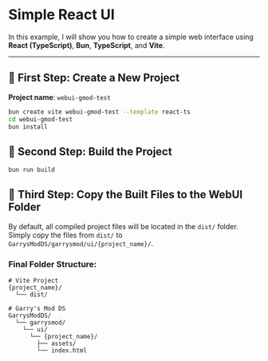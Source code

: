 # Simple React UI

In this example, I will show you how to create a simple web interface using **React (TypeScript)**, **Bun**, **TypeScript**, and **Vite**.

---

## 🚀 First Step: Create a New Project

**Project name**: `webui-gmod-test`

```bash
bun create vite webui-gmod-test --template react-ts
cd webui-gmod-test
bun install
```

## 🔧 Second Step: Build the Project
```bash
bun run build
```

## 📂 Third Step: Copy the Built Files to the WebUI Folder

By default, all compiled project files will be located in the ``dist/`` folder.\
Simply copy the files from ``dist/`` to ``GarrysModDS/garrysmod/ui/{project_name}/``.

### Final Folder Structure:
```text
# Vite Project
{project_name}/
  └── dist/

# Garry's Mod DS
GarrysModDS/
  └── garrysmod/
    └── ui/
      └── {project_name}/
        ├── assets/
        └── index.html
```